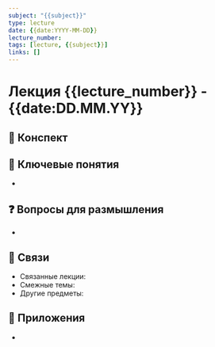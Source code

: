 ```yaml
---
subject: "{{subject}}"
type: lecture
date: {{date:YYYY-MM-DD}}
lecture_number: 
tags: [lecture, {{subject}}]
links: []
---
```


# Лекция {{lecture_number}} - {{date:DD.MM.YY}}

## 📝 Конспект

## 🔑 Ключевые понятия
- 

## ❓ Вопросы для размышления
- 

## 🔗 Связи
- Связанные лекции: 
- Смежные темы: 
- Другие предметы: 

## 📎 Приложения
- 